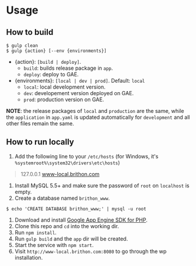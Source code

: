 # Usage

## How to build
```shell
$ gulp clean
$ gulp {action} [--env {environments}]
```

* {action}:  `[build | deploy]`.
  + `build`: builds release package in `app`.
  + `deploy`: deploy to GAE.
* {environments}: `[local | dev | prod]`. Default: `local`
  + `local`: local development version.
  + `dev`: developement version deployed on GAE.
  + `prod`: production version on GAE.

**NOTE**: the release packages of `local` and `production` are the same, while the `application` in `app.yaml` is updated automatically for `development` and all other files remain the same.

## How to run locally
1. Add the following line to your `/etc/hosts` (for Windows, it's `%systemroot%\system32\drivers\etc\hosts`)

  > 127.0.0.1 www-local.brithon.com
1. Install MySQL 5.5+ and make sure the password of `root` on `localhost` is empty.
1. Create a database named `brithon_www`.

  ```shell
$ echo 'CREATE DATABASE brithon_www;' | mysql -u root
  ```
1. Download and install [Google App Engine SDK for PHP](https://cloud.google.com/appengine/downloads).
1. Clone this repo and `cd` into the working dir.
1. Run `npm install`.
1. Run `gulp build` and the `app` dir will be created.
1. Start the service with `npm start`.
1. Visit `http://www-local.brithon.com:8080` to go through the wp installation.
